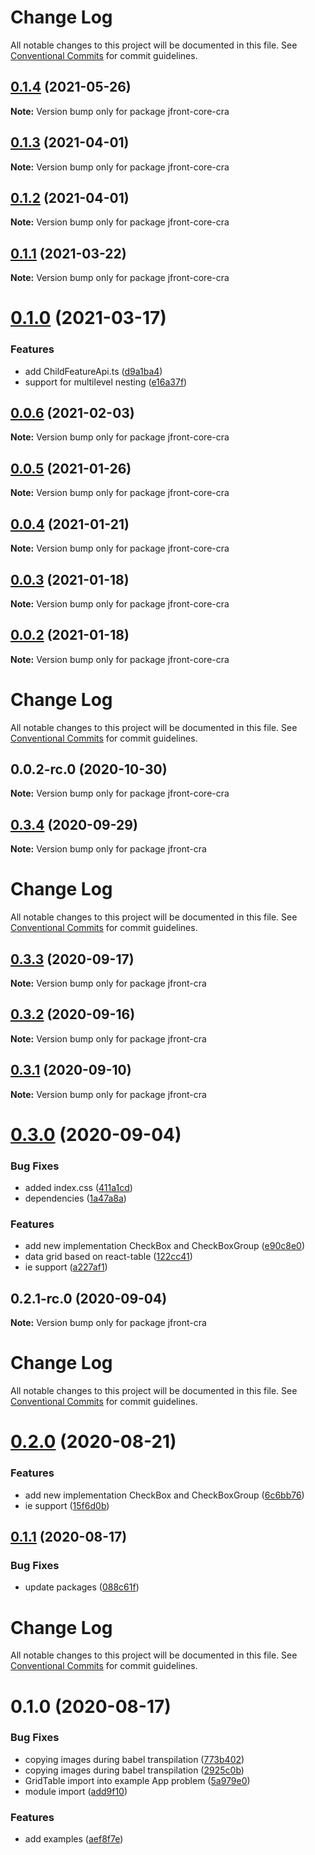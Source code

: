 # Change Log

All notable changes to this project will be documented in this file.
See [Conventional Commits](https://conventionalcommits.org) for commit guidelines.

## [0.1.4](https://github.com/Jepria/jfront-core/compare/jfront-core-cra@0.1.3...jfront-core-cra@0.1.4) (2021-05-26)

**Note:** Version bump only for package jfront-core-cra





## [0.1.3](https://github.com/Jepria/jfront-core/compare/jfront-core-cra@0.1.2...jfront-core-cra@0.1.3) (2021-04-01)

**Note:** Version bump only for package jfront-core-cra





## [0.1.2](https://github.com/Jepria/jfront-core/compare/jfront-core-cra@0.1.1...jfront-core-cra@0.1.2) (2021-04-01)

**Note:** Version bump only for package jfront-core-cra





## [0.1.1](https://github.com/Jepria/jfront-core/compare/jfront-core-cra@0.1.0...jfront-core-cra@0.1.1) (2021-03-22)

**Note:** Version bump only for package jfront-core-cra





# [0.1.0](https://github.com/Jepria/jfront-core/compare/jfront-core-cra@0.0.6...jfront-core-cra@0.1.0) (2021-03-17)


### Features

* add ChildFeatureApi.ts ([d9a1ba4](https://github.com/Jepria/jfront-core/commit/d9a1ba48ec20294e4c54f5b33d2dda26061ecc82))
* support for multilevel nesting ([e16a37f](https://github.com/Jepria/jfront-core/commit/e16a37f50190c670fb4a3f4032fd213cf77369fa))





## [0.0.6](https://github.com/Jepria/jfront-core/compare/jfront-core-cra@0.0.5...jfront-core-cra@0.0.6) (2021-02-03)

**Note:** Version bump only for package jfront-core-cra





## [0.0.5](https://github.com/Jepria/jfront-core/compare/jfront-core-cra@0.0.4...jfront-core-cra@0.0.5) (2021-01-26)

**Note:** Version bump only for package jfront-core-cra





## [0.0.4](https://github.com/Jepria/jfront-core/compare/jfront-core-cra@0.0.3...jfront-core-cra@0.0.4) (2021-01-21)

**Note:** Version bump only for package jfront-core-cra





## [0.0.3](https://github.com/Jepria/jfront-core/compare/jfront-core-cra@0.0.2...jfront-core-cra@0.0.3) (2021-01-18)

**Note:** Version bump only for package jfront-core-cra





## [0.0.2](https://github.com/Jepria/jfront-core/compare/jfront-core-cra@0.0.2-rc.0...jfront-core-cra@0.0.2) (2021-01-18)

**Note:** Version bump only for package jfront-core-cra





# Change Log

All notable changes to this project will be documented in this file. See
[Conventional Commits](https://conventionalcommits.org) for commit guidelines.

## 0.0.2-rc.0 (2020-10-30)

**Note:** Version bump only for package jfront-core-cra

## [0.3.4](https://github.com/Jepria/jfront-ui/compare/jfront-cra@0.3.3...jfront-cra@0.3.4) (2020-09-29)

**Note:** Version bump only for package jfront-cra

# Change Log

All notable changes to this project will be documented in this file. See
[Conventional Commits](https://conventionalcommits.org) for commit guidelines.

## [0.3.3](https://github.com/Jepria/jfront-ui/compare/jfront-cra@0.3.2...jfront-cra@0.3.3) (2020-09-17)

**Note:** Version bump only for package jfront-cra

## [0.3.2](https://github.com/Jepria/jfront-ui/compare/jfront-cra@0.3.1...jfront-cra@0.3.2) (2020-09-16)

**Note:** Version bump only for package jfront-cra

## [0.3.1](https://github.com/Jepria/jfront-ui/compare/jfront-cra@0.3.0...jfront-cra@0.3.1) (2020-09-10)

**Note:** Version bump only for package jfront-cra

# [0.3.0](https://github.com/Jepria/jfront-ui/compare/jfront-cra@0.2.0...jfront-cra@0.3.0) (2020-09-04)

### Bug Fixes

- added index.css
  ([411a1cd](https://github.com/Jepria/jfront-ui/commit/411a1cde916b09fa7f4e202e82b26c612fca4308))
- dependencies
  ([1a47a8a](https://github.com/Jepria/jfront-ui/commit/1a47a8addf43cfa9035364fa219c4b01fe6ee0fa))

### Features

- add new implementation CheckBox and CheckBoxGroup
  ([e90c8e0](https://github.com/Jepria/jfront-ui/commit/e90c8e09f5e3a3e6e4c3cb3780893ae871ce8aa5))
- data grid based on react-table
  ([122cc41](https://github.com/Jepria/jfront-ui/commit/122cc41ac883337a140fdc745893ab00cb0cd37a))
- ie support
  ([a227af1](https://github.com/Jepria/jfront-ui/commit/a227af136d021c8adce0863607dc934d0320f35e))

## 0.2.1-rc.0 (2020-09-04)

**Note:** Version bump only for package jfront-cra

# Change Log

All notable changes to this project will be documented in this file. See
[Conventional Commits](https://conventionalcommits.org) for commit guidelines.

# [0.2.0](https://github.com/Jepria/jfront-ui/compare/jfront-cra@0.1.1...jfront-cra@0.2.0) (2020-08-21)

### Features

- add new implementation CheckBox and CheckBoxGroup
  ([6c6bb76](https://github.com/Jepria/jfront-ui/commit/6c6bb76f9243c445b06a6a7ca330f167c7f79486))
- ie support
  ([15f6d0b](https://github.com/Jepria/jfront-ui/commit/15f6d0b94508cbcb9decad08fce6753c8f2b63ef))

## [0.1.1](https://github.com/Jepria/jfront-ui/compare/jfront-cra@0.1.0...jfront-cra@0.1.1) (2020-08-17)

### Bug Fixes

- update packages
  ([088c61f](https://github.com/Jepria/jfront-ui/commit/088c61f2c7e5b4240adba0f4565ce43a23487d43))

# Change Log

All notable changes to this project will be documented in this file. See
[Conventional Commits](https://conventionalcommits.org) for commit guidelines.

# 0.1.0 (2020-08-17)

### Bug Fixes

- copying images during babel transpilation
  ([773b402](https://github.com/Jepria/jfront-components/commit/773b4022c35d4aadf8ae2897b39ddb4107a810b1))
- copying images during babel transpilation
  ([2925c0b](https://github.com/Jepria/jfront-components/commit/2925c0b3a8eb7d7e07deeeb3d24137b1bf48078e))
- GridTable import into example App problem
  ([5a979e0](https://github.com/Jepria/jfront-components/commit/5a979e0a27fe78131c3c722865fa6cfe41be44c9))
- module import
  ([add9f10](https://github.com/Jepria/jfront-components/commit/add9f100aabefa240473c6b5152c00c5668f5a6f))

### Features

- add examples
  ([aef8f7e](https://github.com/Jepria/jfront-components/commit/aef8f7edb9ec8c9b62f6c37f568f848a3e11f11f))
